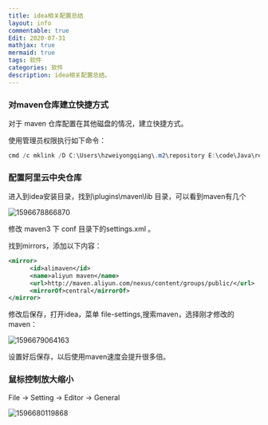 ```yaml
---
title: idea相关配置总结
layout: info
commentable: true
Edit: 2020-07-31
mathjax: true
mermaid: true
tags: 软件
categories: 软件
description: idea相关配置总结。
---
```


### 对maven仓库建立快捷方式

对于 maven 仓库配置在其他磁盘的情况，建立快捷方式。

使用管理员权限执行如下命令：

```powershell
cmd /c mklink /D C:\Users\hzweiyongqiang\.m2\repository E:\code\Java\repository
```

### 配置阿里云中央仓库

进入到idea安装目录，找到\plugins\maven\lib 目录，可以看到maven有几个

![1596678866870](/assets/images/2020/07/1596678866870.png)

修改 maven3 下 conf 目录下的settings.xml 。

找到mirrors，添加以下内容：

```xml
<mirror>  
      <id>alimaven</id>  
      <name>aliyun maven</name>  
      <url>http://maven.aliyun.com/nexus/content/groups/public/</url>  
      <mirrorOf>central</mirrorOf>          
</mirror>
```

修改后保存，打开idea，菜单 file-settings,搜索maven，选择刚才修改的maven：

![1596679064163](/assets/images/2020/07/1596679064163.png)

设置好后保存，以后使用maven速度会提升很多倍。

### 鼠标控制放大缩小

File -> Setting -> Editor -> General

![1596680119868](/assets/images/2020/07/1596680119868.png)